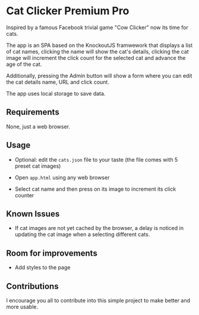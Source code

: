 # Cat Clicker Premium Pro

Inspired by a famous Facebook trivial game "Cow Clicker" now its time for cats.

The app is an SPA based on the KnockoutJS framwework that displays a list of cat names, clicking the name will show the cat's details, clicking the cat image will increment the click count for the selected cat and advance the age of the cat.

Additionally, pressing the Admin button will show a form where you can edit the cat details name, URL and click count.

The app uses local storage to save data.

## Requirements

None, just a web browser.

## Usage

* Optional: edit the `cats.json` file to your taste (the file comes with 5 preset cat images)

* Open `app.html` using any web browser

* Select cat name and then press on its image to increment its click counter

## Known Issues

* If cat images are not yet cached by the browser, a delay is noticed in updating the cat image when a selecting different cats.

## Room for improvements

* Add styles to the page

## Contributions

I encourage you all to contribute into this simple project to make better and more usable.
